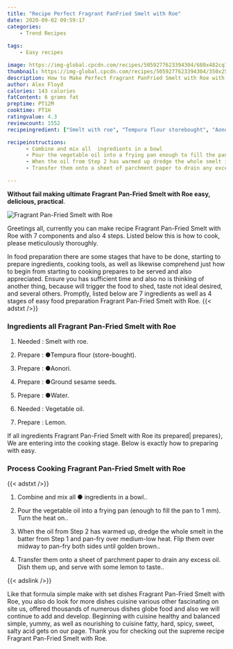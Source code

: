 ```yaml
---
title: "Recipe Perfect Fragrant PanFried Smelt with Roe"
date: 2020-09-02 09:59:17
categories:
    - Trend Recipes
    
tags:
    - Easy recipes

image: https://img-global.cpcdn.com/recipes/5059277623394304/680x482cq70/fragrant-pan-fried-smelt-with-roe-recipe-main-photo.jpg
thumbnail: https://img-global.cpcdn.com/recipes/5059277623394304/350x250cq70/fragrant-pan-fried-smelt-with-roe-recipe-main-photo.jpg
description: How to Make Perfect Fragrant PanFried Smelt with Roe with 7 ingredients and 4 stages of easy cooking.
author: Alex Floyd
calories: 143 calories
fatContent: 6 grams fat
preptime: PT12M
cooktime: PT1H
ratingvalue: 4.3
reviewcount: 1552
recipeingredient: ["Smelt with roe", "Tempura flour storebought", "Aonori", "Ground sesame seeds", "Water", "Vegetable oil", "Lemon"]

recipeinstructions: 
      - Combine and mix all  ingredients in a bowl 
      - Pour the vegetable oil into a frying pan enough to fill the pan to 1 mm Turn the heat on 
      - When the oil from Step 2 has warmed up dredge the whole smelt in the batter from Step 1 and panfry over mediumlow heat Flip them over midway to panfry both sides until golden brown 
      - Transfer them onto a sheet of parchment paper to drain any excess oil Dish them up and serve with some lemon to taste

---
```




**Without fail making ultimate Fragrant Pan-Fried Smelt with Roe easy, delicious, practical**. 


![Fragrant Pan-Fried Smelt with Roe](https://img-global.cpcdn.com/recipes/5059277623394304/680x482cq70/fragrant-pan-fried-smelt-with-roe-recipe-main-photo.jpg "Fragrant Pan-Fried Smelt with Roe")




Greetings all, currently you can make recipe Fragrant Pan-Fried Smelt with Roe with 7 components and also 4 steps. Listed below this is how to cook, please meticulously thoroughly.

In food preparation there are some stages that have to be done, starting to prepare ingredients, cooking tools, as well as likewise comprehend just how to begin from starting to cooking prepares to be served and also appreciated. Ensure you has sufficient time and also no is thinking of another thing, because will trigger the food to shed, taste not ideal desired, and several others. Promptly, listed below are 7 ingredients as well as 4 stages of easy food preparation Fragrant Pan-Fried Smelt with Roe.
{{< adstxt />}}

### Ingredients all Fragrant Pan-Fried Smelt with Roe


1. Needed  : Smelt with roe.

1. Prepare  : ●Tempura flour (store-bought).

1. Prepare  : ●Aonori.

1. Prepare  : ●Ground sesame seeds.

1. Prepare  : ●Water.

1. Needed  : Vegetable oil.

1. Prepare  : Lemon.



If all ingredients Fragrant Pan-Fried Smelt with Roe its prepared| prepares}, We are entering into the cooking stage. Below is exactly how to preparing with easy.

### Process Cooking Fragrant Pan-Fried Smelt with Roe

{{< adstxt />}}


1. Combine and mix all ● ingredients in a bowl..



1. Pour the vegetable oil into a frying pan (enough to fill the pan to 1 mm). Turn the heat on..



1. When the oil from Step 2 has warmed up, dredge the whole smelt in the batter from Step 1 and pan-fry over medium-low heat. Flip them over midway to pan-fry both sides until golden brown..



1. Transfer them onto a sheet of parchment paper to drain any excess oil. Dish them up, and serve with some lemon to taste..





{{< adslink />}}

Like that formula simple make with set dishes Fragrant Pan-Fried Smelt with Roe, you also do look for more dishes cuisine various other fascinating on site us, offered thousands of numerous dishes globe food and also we will continue to add and develop. Beginning with cuisine healthy and balanced simple, yummy, as well as nourishing to cuisine fatty, hard, spicy, sweet, salty acid gets on our page. Thank you for checking out the supreme recipe Fragrant Pan-Fried Smelt with Roe.
